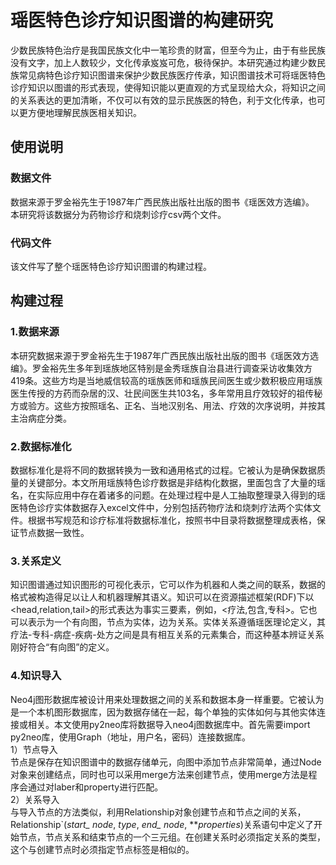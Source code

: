 # 瑶医特色诊疗知识图谱的构建研究
少数民族特色治疗是我国民族文化中一笔珍贵的财富，但至今为止，由于有些民族没有文字，加上人数较少，文化传承岌岌可危，极待保护。本研究通过构建少数民族常见病特色诊疗知识图谱来保护少数民族医疗传承，知识图谱技术可将瑶医特色诊疗知识以图谱的形式表现，使得知识能以更直观的方式呈现给大众，将知识之间的关系表达的更加清晰，不仅可以有效的显示民族医的特色，利于文化传承，也可以更方便地理解民族医相关知识。

## 使用说明

### 数据文件
数据来源于罗金裕先生于1987年广西民族出版社出版的图书《瑶医效方选编》。    
本研究将该数据分为药物诊疗和烧刺诊疗csv两个文件。

### 代码文件
该文件写了整个瑶医特色诊疗知识图谱的构建过程。

## 构建过程
### 1.数据来源
本研究数据来源于罗金裕先生于1987年广西民族出版社出版的图书《瑶医效方选编》。罗金裕先生多年到瑶族地区特别是金秀瑶族自治县进行调查采访收集效方419条。这些方均是当地威信较高的瑶族医师和瑶族民间医生或少数积极应用瑶族医生传授的方药而杂居的汉、壮民间医生共103名，多年常用且疗效较好的祖传秘方或验方。这些方按照瑶名、正名、当地汉别名、用法、疗效的次序说明，并按其主治病症分类。

### 2.数据标准化
数据标准化是将不同的数据转换为一致和通用格式的过程。它被认为是确保数据质量的关键部分。本文所用瑶族特色诊疗数据是非结构化数据，里面包含了大量的瑶名，在实际应用中存在着诸多的问题。在处理过程中是人工抽取整理录入得到的瑶医特色诊疗实体数据存入excel文件中，分别包括药物疗法和烧刺疗法两个实体文件。根据书写规范和诊疗标准将数据标准化，按照书中目录将数据整理成表格，保证节点数据一致性。

### 3.关系定义
知识图谱通过知识图形的可视化表示，它可以作为机器和人类之间的联系，数据的格式被构造得足以让人和机器理解其语义。知识可以在资源描述框架(RDF)下以<head,relation,tail>的形式表达为事实三要素，例如，<疗法,包含,专科>。它也可以表示为一个有向图，节点为实体，边为关系。实体关系遵循瑶医理论定义，其疗法-专科-病症-疾病-处方之间是具有相互关系的元素集合，而这种基本辨证关系刚好符合“有向图”的定义。

### 4.知识导入
Neo4j图形数据库被设计用来处理数据之间的关系和数据本身一样重要。它被认为是一个本机图形数据库，因为数据存储在一起，每个单独的实体如何与其他实体连接或相关。本文使用py2neo库将数据导入neo4j图数据库中。首先需要import py2neo库，使用Graph（地址，用户名，密码）连接数据库。  
1）节点导入  
节点是保存在知识图谱中的数据存储单元，向图中添加节点非常简单，通过Node对象来创建结点，同时也可以采用merge方法来创建节点，使用merge方法是程序会通过对laber和property进行匹配。  
2）关系导入  
与导入节点的方法类似，利用Relationship对象创建节点和节点之间的关系，Relationship`(*start_ node*, *type*, *end_ node*, ***properties*)关系语句中定义了开始节点，节点关系和结束节点的一个三元组。在创建关系时必须指定关系的类型，这个与创建节点时必须指定节点标签是相似的。  

